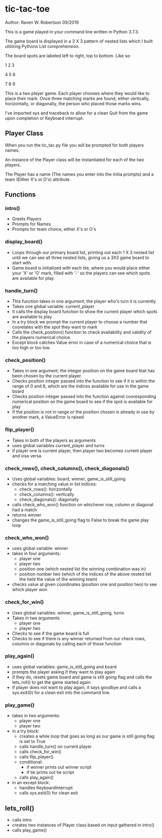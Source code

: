 # tic-tac-toe

Author: Raven W. Robertson 09/2019

This is a game played in your command line written in Python 3.7.3. 

The game board is displayed in a 3 X 3 pattern of nested lists which I built utilizing Pythons List comprehension.

The board spots are labeled left to right, top to bottom. Like so:

1 2 3

4 5 6

7 8 9

This is a two player game. Each player chooses where they would like to place their mark. Once three matching marks are found, either vertically, horizontally, or diagonally, the person who placed those marks wins.

I've imported sys and traceback to allow for a clean Quit from the game upon completion or Keyboard interrupt.

## Player Class

When you run the tic_tac.py file you will be prompted for both players names. 

An instance of the Player class will be instantiated for each of the two players.

The Player has a name (The names you enter into the initia prompts) and a team (Either X's or O's) attribute. 


## Functions 


### intro()

* Greets Players
* Prompts for Names
* Prompts for team choice, either X's or O's


### display_board() 

* Loops through our primary board list, printing out each 1 X 3 nested list until we can see all three nested lists, giving us a 3X3 game board to start with.
* Game board is initialized with each tile, where you would place either your 'X' or 'O' mark, filled with '-' so the players can see which spots are available for play. 


### handle_turn()

* This function takes in one argument; the player who's turn it is currently.
* Takes one global variable: current_player
* It calls the display board function to show the current player which spots are available to play
* In a try block we prompt the current player to choose a number that coorelates with the spot they want to mark
* Calls the check_position() function to check availability and validity of the players numerical choice.
* Except block catches Value error in case of a numerical choice that is too high or too low.

### check_position()

* Takes in one argument; the integer position on the game board that has been chosen by the current player. 
* Checks position integer passed into the function to see if it is within the range of 0 and 8, which are the indices available for use in the game board
* Checks position integer passed into the function against cooresponding numerical position on the game board to see if the spot is available for play
* If the position is not in range or the position chosen is already in use by another mark, a ValueError is raised


### flip_player()

* Takes in both of the players as arguments
* uses global variables current_player and turns
* if player one is current player, then player two becomes current player and visa versa. 


### check_rows(), check_columns(), check_diagonals()

* Uses global variables: board, winner, game_is_still_going
* checks for a matching value in list indices:
    * check_rows(): horizontally 
    * check_columns(): vertically
    * check_diagonals(): diagonally
* calls check_who_won() function on whichever row, column or diagonal had a match
* returns winner
* changes the game_is_still_going flag to False to break the game play loop


### check_who_won()

* uses global variable: winner
* takes in four arguments:
    * player one
    * player two
    * position one (which nested list the winning combination was in)
    * position number two (which of the indices of the above nested list the held the value of the winning team)
* checks value at given coordinates (position one and position two) to see which player won


### check_for_win()

* Uses global variables: winner, game_is_still_going, turns 
* Takes in two arguments
    * player one
    * player two
* Checks to see if the game board is full
* Checks to see if there is any winner returned from our check rows, columns or diagonals by calling each of those function


### play_again()

* uses global variables: game_is_still_going and board
* prompts the player asking if they want to play again
* if they do, resets game board and game is still going flag and calls the lets_roll() to get the game started again
* if player does not want to play again, it says goodbye and calls a sys.exit(0) for a clean exit into the command line. 


### play_game()

* takes in two arguments:
    * player one
    * player two
* in a try block:
    * creates a while loop that goes as long as our game is still going flag is set to True
    * calls handle_turn() on current player
    * calls check_for_win()
    * calls flip_player()
    * conditional:
        * if winner prints out winner script
        * if tie prints out tie script
    * calls play_again()
* in an except block:
    * handles KeyboardInterrupt
    * calls sys.exit(0) for clean exit


## lets_roll()
* calls intro
* creates two instances of Player class based on input gathered in intro()
* calls play_game()

